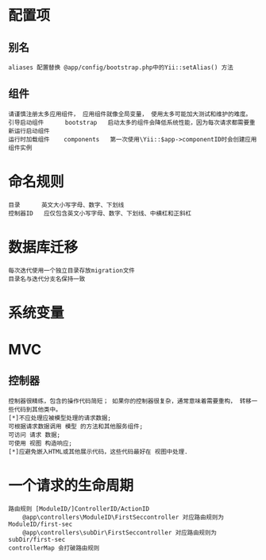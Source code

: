 # 配置项
## 别名
    aliases 配置替换 @app/config/bootstrap.php中的Yii::setAlias() 方法
## 组件
    请谨慎注册太多应用组件， 应用组件就像全局变量， 使用太多可能加大测试和维护的难度。
    引导启动组件      bootstrap   启动太多的组件会降低系统性能，因为每次请求都需要重新运行启动组件
    运行时加载组件    components   第一次使用\Yii::$app->componentID时会创建应用组件实例
# 命名规则
    目录      英文大小写字母、数字、下划线
    控制器ID   应仅包含英文小写字母、数字、下划线、中横杠和正斜杠    
# 数据库迁移
    每次迭代使用一个独立目录存放migration文件
    目录名与迭代分支名保持一致
    
# 系统变量

# MVC
## 控制器
    控制器很精练，包含的操作代码简短； 如果你的控制器很复杂，通常意味着需要重构， 转移一些代码到其他类中。
    [*]不应处理应被模型处理的请求数据;
    可根据请求数据调用 模型 的方法和其他服务组件;
    可访问 请求 数据;
    可使用 视图 构造响应;
    [*]应避免嵌入HTML或其他展示代码，这些代码最好在 视图中处理.
    
        
    
# 一个请求的生命周期
    路由规则 [ModuleID/]ControllerID/ActionID
        @app\controllers\ModuleID\FirstSeccontroller 对应路由规则为 ModuleID/first-sec
        @app\controllers\subDir\FirstSeccontroller 对应路由规则为 subDir/first-sec
    controllerMap 会打破路由规则
        